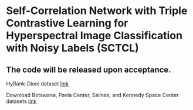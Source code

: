 # Self-Correlation Network with Triple Contrastive Learning for Hyperspectral Image Classification with Noisy Labels (SCTCL)

## The code will be released upon acceptance.

HyRank-Dioni dataset [link](https://github.com/YuxiangZhang-BIT/Data-CSHSI)

Download Botswana, Pavia Center, Salinas, and Kennedy Space Center datasets [link](https://www.ehu.eus/ccwintco/index.php/Hyperspectral_Remote_Sensing_Scenes)

